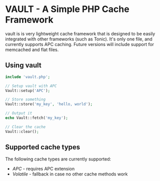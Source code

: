 # VAULT - A Simple PHP Cache Framework

vault is is very lightweight cache framework that is designed to be easily
integrated with other frameworks (such as Tonic). It's only one file, and
currently supports APC caching. Future versions will include support for
memcached and flat files.

## Using vault

```php
include 'vault.php';

// Setup vault with APC
Vault::setup('APC');

// Store something
Vault::store('my_key', 'hello, world');

// Output it
echo Vault::fetch('my_key');

// Clear the cache
Vault::clear();

```

## Supported cache types

The following cache types are currently supported:

* *APC* - requires APC extension
* *Volatile* - fallback in case no other cache methods work
